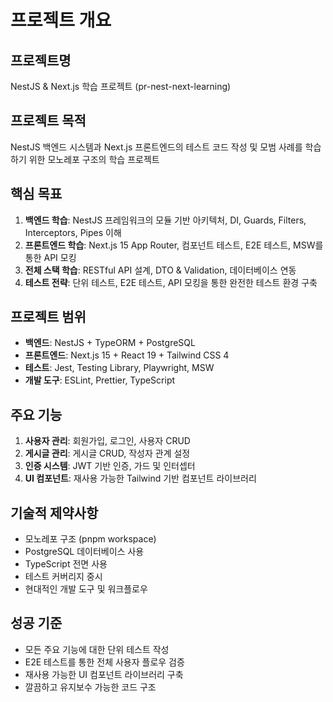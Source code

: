 # 프로젝트 개요

## 프로젝트명

NestJS & Next.js 학습 프로젝트 (pr-nest-next-learning)

## 프로젝트 목적

NestJS 백엔드 시스템과 Next.js 프론트엔드의 테스트 코드 작성 및 모범 사례를 학습하기 위한 모노레포 구조의 학습 프로젝트

## 핵심 목표

1. **백엔드 학습**: NestJS 프레임워크의 모듈 기반 아키텍처, DI, Guards, Filters, Interceptors, Pipes 이해
2. **프론트엔드 학습**: Next.js 15 App Router, 컴포넌트 테스트, E2E 테스트, MSW를 통한 API 모킹
3. **전체 스택 학습**: RESTful API 설계, DTO & Validation, 데이터베이스 연동
4. **테스트 전략**: 단위 테스트, E2E 테스트, API 모킹을 통한 완전한 테스트 환경 구축

## 프로젝트 범위

- **백엔드**: NestJS + TypeORM + PostgreSQL
- **프론트엔드**: Next.js 15 + React 19 + Tailwind CSS 4
- **테스트**: Jest, Testing Library, Playwright, MSW
- **개발 도구**: ESLint, Prettier, TypeScript

## 주요 기능

1. **사용자 관리**: 회원가입, 로그인, 사용자 CRUD
2. **게시글 관리**: 게시글 CRUD, 작성자 관계 설정
3. **인증 시스템**: JWT 기반 인증, 가드 및 인터셉터
4. **UI 컴포넌트**: 재사용 가능한 Tailwind 기반 컴포넌트 라이브러리

## 기술적 제약사항

- 모노레포 구조 (pnpm workspace)
- PostgreSQL 데이터베이스 사용
- TypeScript 전면 사용
- 테스트 커버리지 중시
- 현대적인 개발 도구 및 워크플로우

## 성공 기준

- 모든 주요 기능에 대한 단위 테스트 작성
- E2E 테스트를 통한 전체 사용자 플로우 검증
- 재사용 가능한 UI 컴포넌트 라이브러리 구축
- 깔끔하고 유지보수 가능한 코드 구조
